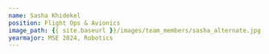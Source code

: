 ```yaml
---
name: Sasha Khidekel
position: Flight Ops & Avionics
image_path: {{ site.baseurl }}/images/team_members/sasha_alternate.jpg
yearmajor: MSE 2024, Robotics
---
```

